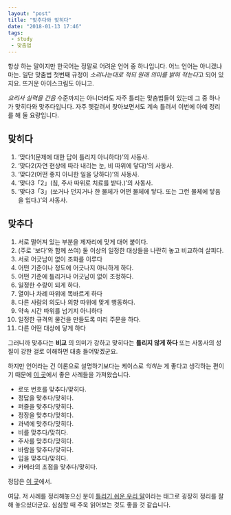 ```yaml
---
layout: "post"
title: "맞추다와 맞히다"
date: "2018-01-13 17:46"
tags: 
 - study
 - 맞춤법
---
```


항상 하는 말이지만 한국어는 정말로 어려운 언어 중 하나입니다. 어느 언어는 아니겠냐마는. 일단 맞춤법 첫번째 규정이 *소리나는대로 적되 원래 의미를 밝혀 적는다*고 되어 있지요. 뜨거운 아이스크림도 아니고.

*요리사 실력을 간음* 수준까지는 아니더라도 자주 틀리는 맞춤법들이 있는데 그 중 하나가 맞히다와 맞추다입니다. 자주 헷갈려서 찾아보면서도 계속 틀려서 이번에 아예 정리를 해 둘 요량입니다.

## 맞히다

1. ‘맞다1(문제에 대한 답이 틀리지 아니하다)’의 사동사.
2. ‘맞다2(자연 현상에 따라 내리는 눈, 비 따위에 닿다)’의 사동사.
3. ‘맞다2(어떤 좋지 아니한 일을 당하다)’의 사동사.
4. ‘맞다3「2」(침, 주사 따위로 치료를 받다.)’의 사동사.
5. ‘맞다3「3」(쏘거나 던지거나 한 물체가 어떤 물체에 닿다. 또는 그런 물체에 닿음을 입다.)’의 사동사.

## 맞추다

1. 서로 떨어져 있는 부분을 제자리에 맞게 대어 붙이다.
2. (주로 '보다'와 함께 쓰여) 둘 이상의 일정한 대상들을 나란히 놓고 비교하여 살피다.
3. 서로 어긋남이 없이 조화를 이루다
4. 어떤 기준이나 정도에 어긋나지 아니하게 하다.
5. 어떤 기준에 틀리거나 어긋남이 없이 조정하다.
6. 일정한 수량이 되게 하다.
7. 열이나 차례 따위에 똑바르게 하다
8. 다른 사람의 의도나 의향 따위에 맞게 행동하다.
9. 약속 시간 따위를 넘기지 아니하다
10. 일정한 규격의 물건을 만들도록 미리 주문을 하다.
11. 다른 어떤 대상에 닿게 하다

그러니까 맞추다는 **비교** 의 의미가 강하고 맞히다는 **틀리지 않게 하다** 또는 사동사의 성질이 강한 걸로 이해하면 대충 들어맞겠군요.

하지만 언어라는 건 이론으로 설명하기보다는 케이스로 *익히는* 게 좋다고 생각하는 편이기 때문에 [이 곳](http://dsct1472.tistory.com/191)에서 좋은 사례들을 가져왔습니다.

- 로또 번호를 맞추다/맞히다.
- 정답을 맞추다/맞히다.
- 퍼즐을 맞추다/맞히다.
- 정장을 맞추다/맞히다.
- 과녁에 맞추다/맞히다.
- 비를 맞추다/맞히다.
- 주사를 맞추다/맞히다.
- 바람을 맞추다/맞히다.
- 입을 맞추다/맞히다.
- 카메라의 초점을 맞추다/맞히다.

정답은 [이 곳](http://dsct1472.tistory.com/191)에서.

여담. 저 사례를 정리해놓으신 분이 [틀리기 쉬운 우리 말](http://dsct1472.tistory.com/category/틀리기%20쉬운%20우리%20말)이라는 태그로 굉장히 정리를 잘 해 놓으셨더군요. 심심할 때 주욱 읽어보는 것도 좋을 것 같습니다.
